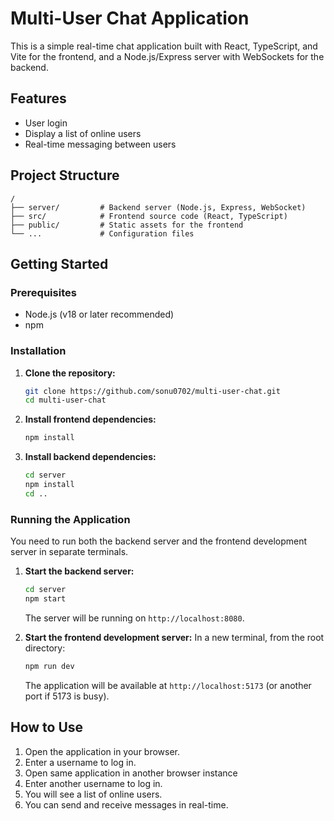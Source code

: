 # Multi-User Chat Application

This is a simple real-time chat application built with React, TypeScript, and Vite for the frontend, and a Node.js/Express server with WebSockets for the backend.

## Features

- User login
- Display a list of online users
- Real-time messaging between users

## Project Structure

```
/
├── server/         # Backend server (Node.js, Express, WebSocket)
├── src/            # Frontend source code (React, TypeScript)
├── public/         # Static assets for the frontend
└── ...             # Configuration files
```

## Getting Started

### Prerequisites

- Node.js (v18 or later recommended)
- npm

### Installation

1.  **Clone the repository:**
    ```bash
    git clone https://github.com/sonu0702/multi-user-chat.git
    cd multi-user-chat
    ```

2.  **Install frontend dependencies:**
    ```bash
    npm install
    ```

3.  **Install backend dependencies:**
    ```bash
    cd server
    npm install
    cd ..
    ```

### Running the Application

You need to run both the backend server and the frontend development server in separate terminals.

1.  **Start the backend server:**
    ```bash
    cd server
    npm start
    ```
    The server will be running on `http://localhost:8080`.

2.  **Start the frontend development server:**
    In a new terminal, from the root directory:
    ```bash
    npm run dev
    ```
    The application will be available at `http://localhost:5173` (or another port if 5173 is busy).

## How to Use

1.  Open the application in your browser.
2.  Enter a username to log in.
3.  Open same application in another browser instance 
4.  Enter another username to log in.
3.  You will see a list of online users.
4.  You can send and receive messages in real-time.

